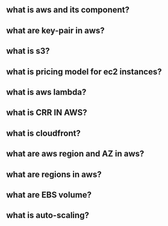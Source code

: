 ## what is aws and its component?

## what are key-pair in aws?

## what is s3?

## what is pricing model for ec2 instances?

## what is aws lambda?

## what is CRR IN AWS?

## what is cloudfront?

## what are aws region and AZ in aws?

## what are regions in aws?

## what are EBS volume?

## what is auto-scaling?


